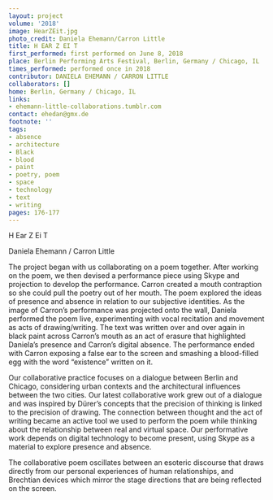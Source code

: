 ```yaml
---
layout: project
volume: '2018'
image: HearZEit.jpg
photo_credit: Daniela Ehemann/Carron Little
title: H EAR Z EI T
first_performed: first performed on June 8, 2018
place: Berlin Performing Arts Festival, Berlin, Germany / Chicago, IL
times_performed: performed once in 2018
contributor: DANIELA EHEMANN / CARRON LITTLE
collaborators: []
home: Berlin, Germany / Chicago, IL
links:
- ehemann-little-collaborations.tumblr.com
contact: ehedan@gmx.de
footnote: ''
tags:
- absence
- architecture
- Black
- blood
- paint
- poetry, poem
- space
- technology
- text
- writing
pages: 176-177
---
```


H Ear Z Ei T

Daniela Ehemann / Carron Little

The project began with us collaborating on a poem together. After working on the poem, we then devised a performance piece using Skype and projection to develop the performance. Carron created a mouth contraption so she could pull the poetry out of her mouth. The poem explored the ideas of presence and absence in relation to our subjective identities. As the image of Carron’s performance was projected onto the wall, Daniela performed the poem live, experimenting with vocal recitation and movement as acts of drawing/writing. The text was written over and over again in black paint across Carron’s mouth as an act of erasure that highlighted Daniela’s presence and Carron’s digital absence. The performance ended with Carron exposing a false ear to the screen and smashing a blood-filled egg with the word “existence” written on it.

Our collaborative practice focuses on a dialogue between Berlin and Chicago, considering urban contexts and the architectural influences between the two cities. Our latest collaborative work grew out of a dialogue and was inspired by Dürer’s concepts that the precision of thinking is linked to the precision of drawing. The connection between thought and the act of writing became an active tool we used to perform the poem while thinking about the relationship between real and virtual space. Our performative work depends on digital technology to become present, using Skype as a material to explore presence and absence.

The collaborative poem oscillates between an esoteric discourse that draws directly from our personal experiences of human relationships, and Brechtian devices which mirror the stage directions that are being reflected on the screen.
